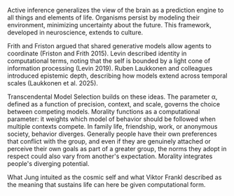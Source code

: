 Active inference generalizes the view of the brain as a prediction engine to all things and elements of life. Organisms persist by modeling their environment, minimizing uncertainty about the future. This framework, developed in neuroscience, extends to culture.

Frith and Friston argued that shared generative models allow agents to coordinate (Friston and Frith 2015). Levin described identity in computational terms, noting that the self is bounded by a light cone of information processing (Levin 2019). Ruben Laukkonen and colleagues introduced epistemic depth, describing how models extend across temporal scales (Laukkonen et al. 2025).

Transcendental Model Selection builds on these ideas. The parameter α, defined as a function of precision, context, and scale, governs the choice between competing models. Morality functions as a computational parameter: it weights which model of behavior should be followed when multiple contexts compete. In family life, friendship, work, or anonymous society, behavior diverges. Generally people have their own preferences that conflict with the group, and even if they are genuinely attached or perceive their own goals as part of a greater group, the norms they adopt in respect could also vary from another's expectation.  Morality integrates people's diverging potential. 

What Jung intuited as the cosmic self and what Viktor Frankl described as the meaning that sustains life can here be given computational form.
